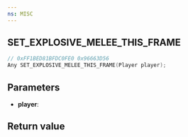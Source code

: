 ```yaml
---
ns: MISC
---
```

## SET_EXPLOSIVE_MELEE_THIS_FRAME

```c
// 0xFF1BED81BFDC0FE0 0x96663D56
Any SET_EXPLOSIVE_MELEE_THIS_FRAME(Player player);
```


## Parameters
* **player**: 

## Return value
